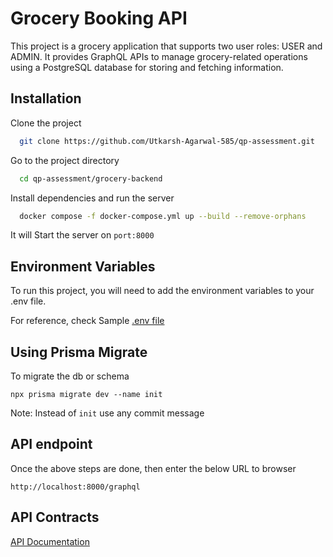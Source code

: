 # Grocery Booking API

This project is a grocery application that supports two user roles: USER and ADMIN. It provides GraphQL APIs to manage grocery-related operations using a PostgreSQL database for storing and fetching information.

## Installation

Clone the project

```bash
  git clone https://github.com/Utkarsh-Agarwal-585/qp-assessment.git
```

Go to the project directory

```bash
  cd qp-assessment/grocery-backend
```

Install dependencies and run the server

```bash
  docker compose -f docker-compose.yml up --build --remove-orphans
```

It will Start the server on `port:8000`



## Environment Variables

To run this project, you will need to add the environment variables to your .env file.

For reference, check Sample [.env file](./.env.example)

## Using Prisma Migrate

To migrate the db or schema
```
npx prisma migrate dev --name init 
``` 

Note: Instead of `init` use any commit message

## API endpoint

Once the above steps are done, then enter the below URL to browser

```
http://localhost:8000/graphql
```

## API Contracts
[API Documentation](./src/APIDOC.md)